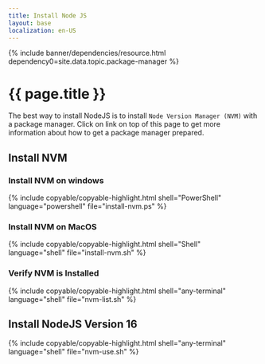 ```yaml
---
title: Install Node JS
layout: base
localization: en-US
---
```


{% include banner/dependencies/resource.html
    dependency0=site.data.topic.package-manager
%}

# {{ page.title }}

The best way to install NodeJS is to install `Node Version Manager (NVM)` with a package manager. Click on link on top of this page to get more information about how to get a package manager prepared.

## Install NVM

### Install NVM on windows

{% include copyable/copyable-highlight.html
    shell="PowerShell"
    language="powershell"
    file="install-nvm.ps"
%}

### Install NVM on MacOS

{% include copyable/copyable-highlight.html
    shell="Shell"
    language="shell"
    file="install-nvm.sh"
%}

### Verify NVM is Installed

{% include copyable/copyable-highlight.html
    shell="any-terminal"
    language="shell"
    file="nvm-list.sh"
%}

## Install NodeJS Version 16

{% include copyable/copyable-highlight.html
    shell="any-terminal"
    language="shell"
    file="nvm-use.sh"
%}
